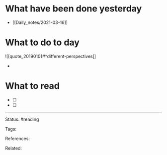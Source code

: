 # What have been done yesterday

- [[Daily_notes/2021-03-16]]

# What to do to day
![[quote_20190101#^different-perspectives]]

- 

# What to read

- [ ] 
- [ ] 



---
Status: #reading

Tags: 

References:

Related:
